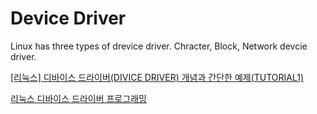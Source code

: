# Device Driver
Linux has three types of drevice driver. Chracter, Block, Network devcie driver.

[[리눅스] 디바이스 드라이버(DIVICE DRIVER) 개념과 간단한 예제(TUTORIAL1)](https://reakwon.tistory.com/150)

[리눅스 디바이스 드라이버 프로그래밍](https://jeongchul.tistory.com/111)